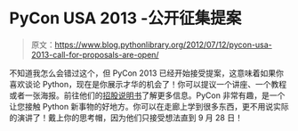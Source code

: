 # PyCon USA 2013 -公开征集提案

> 原文：<https://www.blog.pythonlibrary.org/2012/07/12/pycon-usa-2013-call-for-proposals-are-open/>

不知道我怎么会错过这个，但 PyCon 2013 已经开始接受提案，这意味着如果你喜欢谈论 Python，现在是你展示才华的机会了！你可以提议一个讲座、一个教程或者一张海报。前往他们的[招股说明书](https://us.pycon.org/2013/speaking/cfp/)了解更多信息。PyCon 非常有趣，是一个让您接触 Python 新事物的好地方。你可以在走廊上学到很多东西，更不用说实际的演讲了！戴上你的思考帽，因为他们只接受想法直到 9 月 28 日！